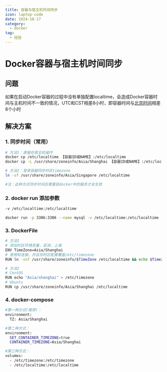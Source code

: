 ```yaml
---
title: 容器与宿主机时间同步
icon: laptop-code
date: 2024-10-17
category:
  - docker
tag:
  - 经验
---
```

# Docker容器与宿主机时间同步
## 问题

如果在启动Docker容器的过程中没有单独配置localtime，会造成Docker容器时间与主机时间不一致的情况，UTC和CST相差8小时，即容器时间与[北京时间](https://zhida.zhihu.com/search?q=北京时间&zhida_source=entity&is_preview=1)相差8个小时

## 解决方案
<!--more-->
### 1. 同步时间（常用）

```bash
# 方法1：直接在宿主机操作
docker cp /etc/localtime 【容器ID或NAME】:/etc/localtime
docker cp -L /usr/share/zoneinfo/Asia/Shanghai 【容器ID或NAME】:/etc/localtime

# 方法2：登录容器同步时区timezone
ln -sf /usr/share/zoneinfo/Asia/Singapore /etc/localtime

#注：此种方式同步时间后需重启docker中的服务才会生效
```

### 2.  docker run 添加参数

```bash
-v /etc/localtime:/etc/localtime

docker run -p 3306:3306 --name mysql -v /etc/localtime:/etc/localtime
```

### 3. DockerFile

```bash
# 方法1
# 添加时区环境变量，亚洲，上海
ENV TimeZone=Asia/Shanghai
# 使用软连接，并且将时区配置覆盖/etc/timezone
RUN ln -snf /usr/share/zoneinfo/$TimeZone /etc/localtime && echo $TimeZone > /etc/timezone

# 方法2
# CentOS
RUN echo "Asia/shanghai" > /etc/timezone
# Ubuntu
RUN cp /usr/share/zoneinfo/Asia/Shanghai /etc/localtime
```

### 4. docker-compose

```bash
#第一种方式(推荐)：
environment:
  TZ: Asia/Shanghai

#第二种方式：
environment:
  SET_CONTAINER_TIMEZONE=true
  CONTAINER_TIMEZONE=Asia/Shanghai

#第三种方式：
volumes:
  - /etc/timezone:/etc/timezone
  - /etc/localtime:/etc/localtime
```
